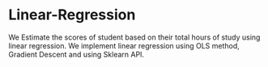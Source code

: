 # Linear-Regression
We Estimate the scores of student based on their total hours of study using linear regression.
We implement linear regression using OLS method, Gradient Descent and using Sklearn API.

